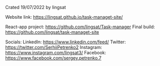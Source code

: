 Crated 19/07/2022 by lingsat

Website link: https://lingsat.github.io/task-managet-site/

React-app project: https://github.com/lingsat/Task-manager
Final build: https://github.com/lingsat/task-managet-site

Socials:
LinkedIn: https://www.linkedin.com/feed/
Twitter: https://twitter.com/SerhiiPetrenko2
Instagram: https://www.instagram.com/lingsat3/
Facebook: https://www.facebook.com/sergey.petrenko.7